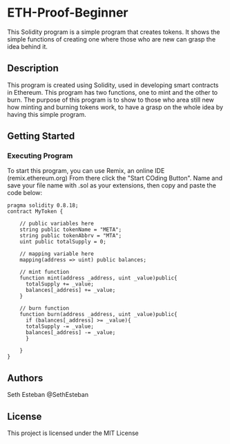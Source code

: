 # ETH-Proof-Beginner
 This Solidity program is a simple program that creates tokens. It shows the simple functions of creating one where those who are new can grasp the idea behind it.

 ## Description
 This program is created using Solidity, used in developing smart contracts in Ethereum. This program has two functions, one to mint and the other to burn. The purpose of this program is to show to those who area still new how minting and burning tokens work, to have a grasp on the whole idea by having this simple program.

 ## Getting Started
 ### Executing Program
 To start this program, you can use Remix, an online IDE (remix.ethereum.org)
 From there click the "Start COding Button". Name and save your file name with .sol as your extensions, then copy and paste the code below:

```solidity
pragma solidity 0.8.18;
contract MyToken {

    // public variables here
    string public tokenName = "META";
    string public tokenAbbrv = "MTA";
    uint public totalSupply = 0;

    // mapping variable here
    mapping(address => uint) public balances;
    
    // mint function
    function mint(address _address, uint _value)public{
      totalSupply += _value;
      balances[_address] += _value;
    }

    // burn function
    function burn(address _address, uint _value)public{
      if (balances[_address] >= _value){
      totalSupply -= _value;
      balances[_address] -= _value;
      }
    
    }
}

```

## Authors
Seth Esteban
@SethEsteban

## License
This project is licensed under the MIT License 
